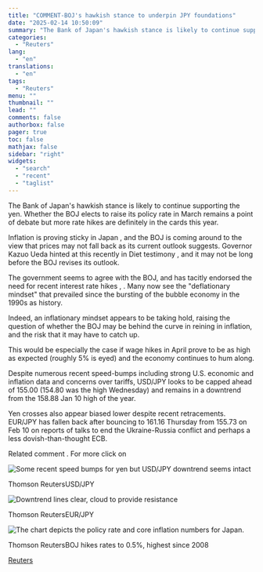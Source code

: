 ```yaml
---
title: "COMMENT-BOJ's hawkish stance to underpin JPY foundations"
date: "2025-02-14 10:50:09"
summary: "The Bank of Japan's hawkish stance is likely to continue supporting the yen. Whether the BOJ elects to raise its policy rate in March remains a point of debate but more rate hikes are definitely in the cards this year.Inflation is proving sticky in Japan , and the BOJ is..."
categories:
  - "Reuters"
lang:
  - "en"
translations:
  - "en"
tags:
  - "Reuters"
menu: ""
thumbnail: ""
lead: ""
comments: false
authorbox: false
pager: true
toc: false
mathjax: false
sidebar: "right"
widgets:
  - "search"
  - "recent"
  - "taglist"
---
```


The Bank of Japan's hawkish stance is likely to continue supporting the yen. Whether the BOJ elects to raise its policy rate in March remains a point of debate but more rate hikes are definitely in the cards this year.

Inflation is proving sticky in Japan , and the BOJ is coming around to the view that prices may not fall back as its current outlook suggests. Governor Kazuo Ueda hinted at this recently in Diet testimony , and it may not be long before the BOJ revises its outlook.

The government seems to agree with the BOJ, and has tacitly endorsed the need for recent interest rate hikes , . Many now see the "deflationary mindset" that prevailed since the bursting of the bubble economy in the 1990s as history.

Indeed, an inflationary mindset appears to be taking hold, raising the question of whether the BOJ may be behind the curve in reining in inflation, and the risk that it may have to catch up.

This would be especially the case if wage hikes in April prove to be as high as expected (roughly 5% is eyed) and the economy continues to hum along.

Despite numerous recent speed-bumps including strong U.S. economic and inflation data and concerns over tariffs, USD/JPY looks to be capped ahead of 155.00 (154.80 was the high Wednesday) and remains in a downtrend from the 158.88 Jan 10 high of the year.

Yen crosses also appear biased lower despite recent retracements. EUR/JPY has fallen back after bouncing to 161.16 Thursday from 155.73 on Feb 10 on reports of talks to end the Ukraine-Russia conflict and perhaps a less dovish-than-thought ECB.

Related comment . For more click on

![Some recent speed bumps for yen but USD/JPY downtrend seems intact](https://s3.tradingview.com/news/image/tag:reuters.com,2025:newsml_L1N3P5037-9782c5b6c503e70f0524b1b3f493efa7-resized.jpeg)

Thomson ReutersUSD/JPY



![Downtrend lines clear, cloud to provide resistance](https://s3.tradingview.com/news/image/tag:reuters.com,2025:newsml_L1N3P5037-468f13214a58407e46783f4512049335-resized.jpeg)

Thomson ReutersEUR/JPY



![The chart depicts the policy rate and core inflation numbers for Japan.](https://s3.tradingview.com/news/image/tag:reuters.com,2025:newsml_L1N3P5037-ea2c71447bcca0a0fe5732847301c44e-resized.jpeg)

Thomson ReutersBOJ hikes rates to 0.5%, highest since 2008

[Reuters](https://www.tradingview.com/news/reuters.com,2025:newsml_L1N3P5037:0-comment-boj-s-hawkish-stance-to-underpin-jpy-foundations/)
